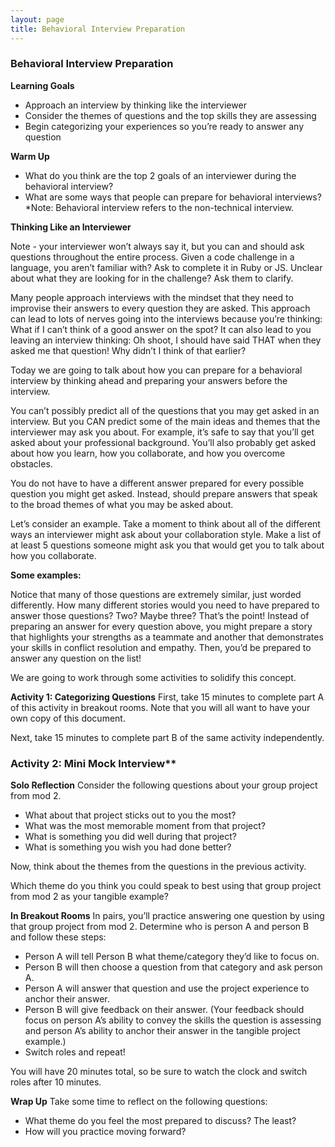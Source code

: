 ```yaml
---
layout: page
title: Behavioral Interview Preparation
---
```


### Behavioral Interview Preparation
**Learning Goals**

* Approach an interview by thinking like the interviewer
* Consider the themes of questions and the top skills they are assessing
* Begin categorizing your experiences so you’re ready to answer any question

**Warm Up**

* What do you think are the top 2 goals of an interviewer during the behavioral interview?
* What are some ways that people can prepare for behavioral interviews?
*Note: Behavioral interview refers to the non-technical interview.

**Thinking Like an Interviewer**

Note - your interviewer won’t always say it, but you can and should ask questions throughout the entire process. Given a code challenge in a language, you aren’t familiar with? Ask to complete it in Ruby or JS. Unclear about what they are looking for in the challenge? Ask them to clarify.

Many people approach interviews with the mindset that they need to improvise their answers to every question they are asked. This approach can lead to lots of nerves going into the interviews because you’re thinking:
What if I can’t think of a good answer on the spot?
It can also lead to you leaving an interview thinking:
Oh shoot, I should have said THAT when they asked me that question! Why didn’t I think of that earlier?

Today we are going to talk about how you can prepare for a behavioral interview by thinking ahead and preparing your answers before the interview.

You can’t possibly predict all of the questions that you may get asked in an interview. But you CAN predict some of the main ideas and themes that the interviewer may ask you about. For example, it’s safe to say that you’ll get asked about your professional background. You’ll also probably get asked about how you learn, how you collaborate, and how you overcome obstacles.

You do not have to have a different answer prepared for every possible question you might get asked. Instead, should prepare answers that speak to the broad themes of what you may be asked about.

Let’s consider an example. Take a moment to think about all of the different ways an interviewer might ask about your collaboration style. Make a list of at least 5 questions someone might ask you that would get you to talk about how you collaborate.

**Some examples:**

Notice that many of those questions are extremely similar, just worded differently. How many different stories would you need to have prepared to answer those questions? Two? Maybe three? That’s the point! Instead of preparing an answer for every question above, you might prepare a story that highlights your strengths as a teammate and another that demonstrates your skills in conflict resolution and empathy. Then, you’d be prepared to answer any question on the list!

We are going to work through some activities to solidify this concept.

**Activity 1: Categorizing Questions**
First, take 15 minutes to complete part A of this activity in breakout rooms. Note that you will all want to have your own copy of this document.

Next, take 15 minutes to complete part B of the same activity independently.

### Activity 2: Mini Mock Interview**
**Solo Reflection**
Consider the following questions about your group project from mod 2.

* What about that project sticks out to you the most?
* What was the most memorable moment from that project?
* What is something you did well during that project?
* What is something you wish you had done better?

Now, think about the themes from the questions in the previous activity.

Which theme do you think you could speak to best using that group project from mod 2 as your tangible example?

**In Breakout Rooms**
In pairs, you’ll practice answering one question by using that group project from mod 2. Determine who is person A and person B and follow these steps:

* Person A will tell Person B what theme/category they’d like to focus on.
* Person B will then choose a question from that category and ask person A.
* Person A will answer that question and use the project experience to anchor their answer.
* Person B will give feedback on their answer. (Your feedback should focus on person A’s ability to convey the skills the question is assessing and person A’s ability to 
  anchor their answer in the tangible project example.)
* Switch roles and repeat!

You will have 20 minutes total, so be sure to watch the clock and switch roles after 10 minutes.

**Wrap Up**
Take some time to reflect on the following questions:

* What theme do you feel the most prepared to discuss? The least?
* How will you practice moving forward?
